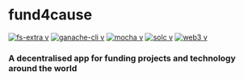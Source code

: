# fund4cause

[![fs-extra v](https://badge.fury.io/js/fs-extra.svg)](https://badge.fury.io/js/fs-extra)
[![ganache-cli v](https://badge.fury.io/js/ganache-cli.svg)](https://badge.fury.io/js/ganache-cli)
[![mocha v](https://badge.fury.io/js/mocha.svg)](https://badge.fury.io/js/mocha)
[![solc v](https://badge.fury.io/js/solc.svg)](https://badge.fury.io/js/solc)
[![web3 v](https://badge.fury.io/js/web3.svg)](https://badge.fury.io/js/web3)

### A decentralised app for funding projects and technology around the world
